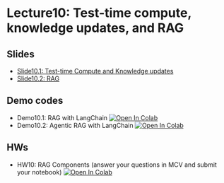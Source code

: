 # Lecture10: Test-time compute, knowledge updates, and RAG

## Slides

* [Slide10.1: Test-time Compute and Knowledge updates](L10.1_TTC_knowledgeupdates.pdf)
* [Slide10.2: RAG](L10.2_RAG.pdf)


## Demo codes

* Demo10.1: RAG with LangChain [![Open In Colab](https://raw.githubusercontent.com/ekapolc/NLP_2025/main/codes/colab-badge.svg)](https://colab.research.google.com/github/ekapolc/NLP_2025/blob/main/codes/L10_RAG/Demo10_1_RAG.ipynb)
* Demo10.2: Agentic RAG with LangChain [![Open In Colab](https://raw.githubusercontent.com/ekapolc/NLP_2025/main/codes/colab-badge.svg)](https://colab.research.google.com/github/ekapolc/NLP_2025/blob/main/codes/L10_RAG/Demo10_2_Agentic_RAG.ipynb)

## HWs

* HW10: RAG Components (answer your questions in MCV and submit your notebook)  [![Open In Colab](https://raw.githubusercontent.com/ekapolc/NLP_2025/main/codes/colab-badge.svg)](https://colab.research.google.com/github/ekapolc/NLP_2025/blob/main/codes/L10_RAG/Lab10_RAG_toStudent.ipynb)

